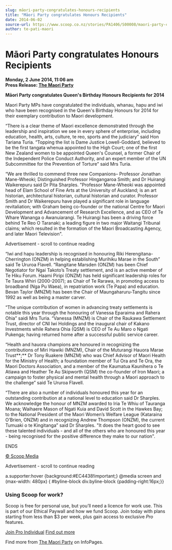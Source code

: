 ```yaml
---
slug: māori-party-congratulates-honours-recipients
title: "Māori Party congratulates Honours Recipients"
date: 2014-06-02
source-url: https://www.scoop.co.nz/stories/PA1406/S00008/maori-party-congratulates-honours-recipients.htm
author: te-pati-maori
---
```

Māori Party congratulates Honours Recipients
============================================

**Monday, 2 June 2014, 11:06 am**  
**Press Release: [The Maori Party](https://info.scoop.co.nz/The_Maori_Party)**

**Māori Party congratulates Queen's Birthday Honours Recipients for 2014**

Maori Party MPs have congratulated the individuals, whanau, hapu and iwi who have been recognised in the Queen's Birthday Honours for 2014 for their exemplary contribution to Maori development.

“There is a clear theme of Maori excellence demonstrated through the leadership and inspiration we see in every sphere of enterprise, including education, health, arts, culture, te reo, sports and the judiciary” said Hon Tariana Turia. “Topping the list is Dame Justice Lowell-Goddard, believed to be the first tangata whenua appointed to the High Court; one of the first New Zealand women to be appointed Queen's Counsel, a former Chair of the Independent Police Conduct Authority, and an expert member of the UN Subcommittee for the Prevention of Torture” said Mrs Turia.

“We are thrilled to commend three new Companions– Professor Jonathan Mane-Wheoki; Distinguished Professor Hingangaroa Smith; and Dr Huirangi Waikerepuru said Dr Pita Sharples. "Professor Mane-Wheoki was appointed head of Elam School of Fine Arts at the University of Auckland; is an art historian, architectural historian, cultural historian and curator. Professor Smith and Dr Waikerepuru have played a significant role in language revitaliation; with Graham being co-founder or the national Centre for Maori Development and Advancement of Research Excellence, and as CEO of Te Whare Wananga o Awanuiarangi. Te Huirangi has been a driving force behind Te Reo O Taranaki; a leading figure in two major Waitangi Tribunal claims; which resulted in the formation of the Maori Broadcasting Agency, and later Maori Television".

Advertisement - scroll to continue reading





“Iwi and hapu leadership is recognised in honouring Riki Herengitana-Cherrington (ONZM) in helping establishing Murihiku Marae in the South” said Te Ururoa Flavell. “Rangitane Marsden (ONZM) has been Chief Negotiator for Ngai Takoto’s Treaty settlement, and is an active member of Te Hiku Forum. Haami Piripi (ONZM) has held significant leadership roles for Te Taura Whiri (2000-2007); as Chair of Te Rarawa, in promoting access to broadband (Nga Pu Waea), in repatriation work (Te Papa) and education. Bevan Taylor (MNZM) has been the Chair of Maungaharuru-Tangitu since 1992 as well as being a master carver.

“The unique contribution of women in advancing treaty settlements is notable this year through the honouring of Vanessa Eparaima and Rahera Ohia” saidi Mrs Turia. “Vanessa (MNZM) is Chair of the Raukawa Settlement Trust, director of CNI Iwi Holdings and the inaugural chair of Kakano Investments while Rahera Ohia (QSM) is CEO of Te Au Maro o Ngati Pukenga; having returned home after a successful public service career.

“Health and hauora champions are honoured in recognizing the contributions of Miri Hawiki (MNZM), Chair of the Muturangi Hauora Marae Trust**;** Dr Tony Ruakere (MNZM) who was Chief Advisor of Maori Health for the Ministry of Health; a foundation member of Tui Ora and Te Ora, the Maori Doctors Association, and a member of the Kaumatua Kaunihera o Te Atiawa and Heather Te Au Skipworth (QSM) the co-founder of Iron Maori; a campaign to foster physical and mental health through a Maori approach to the challenge” said Te Ururoa Flavell.

“There are also a number of individuals honoured this year for an outstanding contribution at a national level to education said Dr Sharples. We acknowledge the honour of MNZM awarded to Iria Te Whiu of Tauranga Moana; Waihaere Mason of Ngati Kuia and David Scott in the Hawkes Bay; to the National President of the Maori Women’s Welfare League (Kataraina O’Brien, ONZM) and in recognizing Andrew Thompson (ONZM), the current Tumuaki o te Kingitanga” said Dr Sharples. "It does the heart good to see these talented individuals - and all of the others who are honoured this year - being recognised for the positive difference they make to our nation".

ENDS  

[© Scoop Media](http://www.scoop.co.nz/about/terms.html)  

Advertisement - scroll to continue reading



a.supporter:hover {background:#EC4438!important;} @media screen and (max-width: 480px) { #byline-block div.byline-block {padding-right:16px;}}

### Using Scoop for work?

Scoop is free for personal use, but you’ll need a licence for work use. This is part of our Ethical Paywall and how we fund Scoop. Join today with plans starting from less than $3 per week, plus gain access to exclusive _Pro_ features.  
  
[Join Pro Individual](https://pro.scoop.co.nz/Individual/?from=ProIn24) [Find out more](https://pro.scoop.co.nz/using-scoop-for-work/?from=ProIn24)

Find more from [The Maori Party](https://info.scoop.co.nz/The_Maori_Party) on InfoPages.